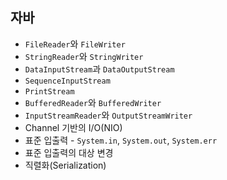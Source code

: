 ## 자바
* `FileReader`와 `FileWriter`
* `StringReader`와 `StringWriter`
* `DataInputStream`과 `DataOutputStream`
* `SequenceInputStream`
* `PrintStream`
* `BufferedReader`와 `BufferedWriter`
* `InputStreamReader`와 `OutputStreamWriter`
* Channel 기반의 I/O(NIO)
* 표준 입출력 - `System.in`, `System.out`, `System.err`
* 표준 입출력의 대상 변경
* 직렬화(Serialization)
